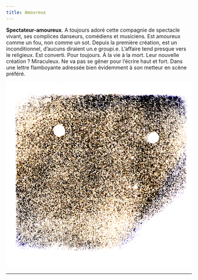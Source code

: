 ```yaml
---
title: Amoureux
---
```


**Spectateur-amoureux**. A toujours adoré cette compagnie de spectacle vivant, ses complices danseurs, comédiens et musiciens. Est amoureux comme un fou, non comme un sot. Depuis la première création, est un inconditionnel, d’aucuns diraient un.e groupi.e. L’affaire tend presque vers le religieux. Est converti. Pour toujours. À la vie à la mort. Leur nouvelle création ? Miraculeux. Ne va pas se gêner pour l’écrire haut et fort. Dans une lettre flamboyante adressée bien évidemment à son metteur en scène préféré.

![amoureux](image.png)
 
 ***